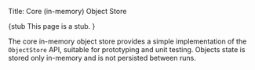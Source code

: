 Title: Core (in-memory) Object Store

{stub
This page is a stub.
}

The core in-memory object store provides a simple implementation of the `ObjectStore` API, suitable for prototyping and unit testing.  Objects state is stored only in-memory and is not persisted between runs.
